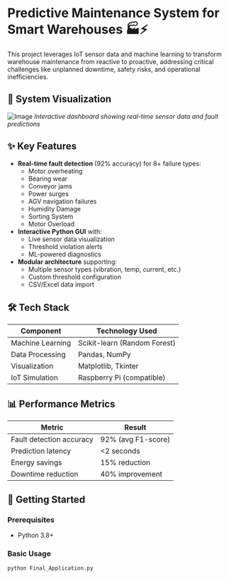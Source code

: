 # Predictive Maintenance System for Smart Warehouses 🏭⚡
This project leverages IoT sensor data and machine learning to transform warehouse maintenance from reactive to proactive, addressing critical challenges like unplanned downtime, safety risks, and operational inefficiencies.

## 📸 System Visualization
![Image](https://github.com/user-attachments/assets/8cd4315c-0102-49c2-83e0-7ce527560f83)
*Interactive dashboard showing real-time sensor data and fault predictions*

## ✨ Key Features

- **Real-time fault detection** (92% accuracy) for 8+ failure types:
  - Motor overheating
  - Bearing wear
  - Conveyor jams
  - Power surges
  - AGV navigation failures
  - Humidity Damage
  - Sorting System
  - Motor Overload
- **Interactive Python GUI** with:
  - Live sensor data visualization
  - Threshold violation alerts
  - ML-powered diagnostics
- **Modular architecture** supporting:
  - Multiple sensor types (vibration, temp, current, etc.)
  - Custom threshold configuration
  - CSV/Excel data import

## 🛠️ Tech Stack

| Component       | Technology Used |
|-----------------|-----------------|
| Machine Learning| Scikit-learn (Random Forest) |
| Data Processing | Pandas, NumPy |
| Visualization   | Matplotlib, Tkinter |
| IoT Simulation  | Raspberry Pi (compatible) |

## 📊 Performance Metrics

| Metric                  | Result          |
|-------------------------|-----------------|
| Fault detection accuracy| 92% (avg F1-score) |
| Prediction latency      | <2 seconds      |
| Energy savings         | 15% reduction   |
| Downtime reduction     | 40% improvement |

## 🚀 Getting Started

### Prerequisites
- Python 3.8+

### Basic Usage
```python
python Final_Application.py
